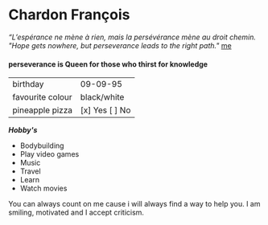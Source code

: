 <!-- # markdown-challenge -->
# Chardon François
*“L’espérance ne mène à rien, mais la persévérance mène au droit chemin.*
*"Hope gets nowhere, but perseverance leads to the right path."*
[me](https://zupimages.net/viewer.php?id=21/01/bdab.png)

#### perseverance is Queen for those who thirst for knowledge

|                   |                    |
|-------------------|--------------------|
|    birthday       |       09-09-95     | 
| favourite colour  |     black/white    |
|  pineapple pizza  | [x] Yes [ ] No     |

***Hobby's***

- Bodybuilding
- Play video games
- Music
- Travel
- Learn
- Watch movies

You can always count on me cause i will always find a way to help you.
I am smiling, motivated and I accept criticism.



